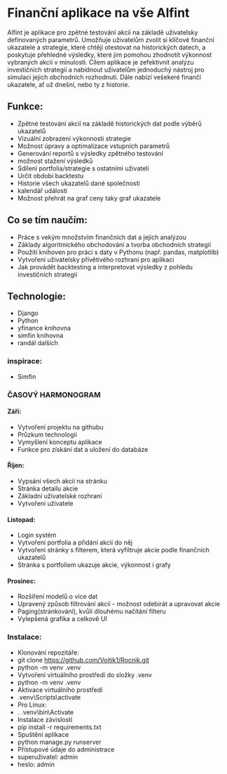 # Finanční aplikace na vše Alfint 

Alfint je aplikace pro zpětné testování akcií na základě uživatelsky definovaných parametrů. Umožňuje uživatelům zvolit si klíčové finanční ukazatele a strategie, které chtějí otestovat na historických datech, a poskytuje přehledné výsledky, které jim pomohou zhodnotit výkonnost vybraných akcií v minulosti. Cílem aplikace je zefektivnit analýzu investičních strategií a nabídnout uživatelům jednoduchý nástroj pro simulaci jejich obchodních rozhodnutí. Dále nabízí vešekeré finančí ukazatele, ať už dnešní, nebo ty z historie.

## Funkce:
- Zpětné testování akcií na základě historických dat podle výběrů ukazatelů
- Vizuální zobrazení výkonnosti strategie
- Možnost úpravy a optimalizace vstupních parametrů
- Generování reportů s výsledky zpětného testování
- možnost stažení výsledků 
- Sdílení portfolia/strategie s ostatními uživateli
- Určit období backtestu
- Historie všech ukazatelů dané společnosti
- kalendář událostí
- Možnost přehrát na graf ceny taky graf ukazatele


## Co se tím naučím:
- Práce s vekým množstvím finančních dat a jejich analýzou
- Základy algoritmického obchodování a tvorba obchodních strategií
- Použití knihoven pro práci s daty v Pythonu (např. pandas, matplotlib)
- Vytvoření uživatelsky přívětivého rozhraní pro aplikaci
- Jak provádět backtesting a interpretovat výsledky z pohledu investičních strategií

## Technologie:
- Django
- Python 
- yfinance knihovna
- simfin knihovna
- randál dalších 

### inspirace:
- Simfin

### ČASOVÝ HARMONOGRAM

#### Září:
- Vytvoření projektu na githubu
- Průzkum technologií 
- Vymyšlení konceptu aplikace
- Funkce pro získání dat a uložení do databáze
#### Říjen:
- Vypsání všech akcií na stránku
- Stránka detailu akcie 
- Základní uživatelské rozhraní 
- Vytvoření uživatele
#### Listopad:
- Login systém 
- Vytvoření portfolia a přidání akcií do něj
- Vytvoření stránky s filterem, která vyfiltruje akcie podle finančních ukazatelů
- Stránka s portfoliem ukazuje akcie, výkonnost i grafy
#### Prosinec:
- Rozšíření modelů o více dat
- Upravený způsob filtrování akcií - možnost odebirát a upravovat akcie
- Paging(stránkování), kvůli dlouhému načítání filteru
- Vylepšená grafika a celkově UI


### Instalace:
- Klonování repozitáře:
- git clone https://github.com/Vojtik1/Rocnik.git
- python -m venv .venv
- Vytvoření virtuálního prostředí do složky .venv
- python -m venv .venv
- Aktivace virtuálního prostředí
- .venv\Scripts\activate
- Pro Linux:
- . .venv\bin\Activate
- Instalace závislostí
- pip install -r requirements.txt
- Spuštění aplikace
- python manage.py runserver
- Přístupové údaje do administrace
- superuživatel: admin
- heslo: admin

